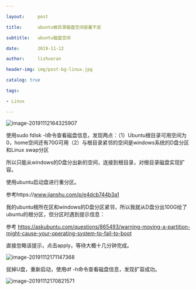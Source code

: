 ```yaml
---

layout:     post

title:      ubuntu根目录磁盘空间容量不足

subtitle:   ubuntu磁盘空间

date:       2019-11-12

author:     lizhuoran

header-img: img/post-bg-linux.jpg

catalog: true

tags:

- Linux

---
```


![image-20191112164325907](https://raw.githubusercontent.com/lizhuoranget/pictures/master/image-20191112164325907.png?token=AKNAHFMUGZ3YP6KP4TMQHHS5ZOLHA)

使用sudo fdisk -l命令查看磁盘信息，发现两点：（1）Ubuntu根目录可用空间为0，home空间还有70G可用（2）与根目录紧邻的空间是windows系统的D盘分区和Linux swap分区

所以只能从windows的D盘分出新的空间，连接到根目录，对根目录磁盘实现扩容。

使用ubuntu启动盘进行重分区。

参考https://www.jianshu.com/p/e4dcb744b3a1

我的ubuntu根所在区和windows的D盘分区紧邻，所以我就从D盘分出100G给了ubuntu的根分区，但分区时遇到提示信息：

参考 https://askubuntu.com/questions/865493/warning-moving-a-partition-might-cause-your-operating-system-to-fail-to-boot

直接忽略该提示，点击apply，等待大概十几分钟完成。

![image-20191112171147368](https://raw.githubusercontent.com/lizhuoranget/pictures/master/image-20191112171147368.png?token=AKNAHFO25L4NZDQARYA3GWC5ZOLKO)

拔掉U盘，重新启动，使用df -h命令查看磁盘信息，发现扩容成功。

![image-20191112170821571](https://raw.githubusercontent.com/lizhuoranget/pictures/master/image-20191112170821571.png?token=AKNAHFMG4FSVI7CVFQOV36C5ZOLIQ)